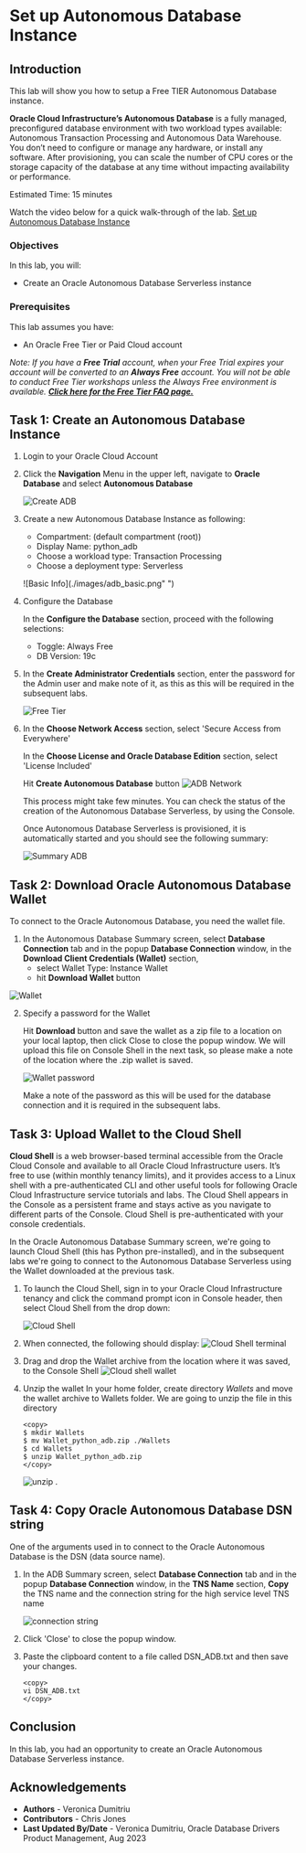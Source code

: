 # Set up Autonomous Database Instance

## Introduction

This lab will show you how to setup a Free TIER Autonomous Database  instance.

**Oracle Cloud Infrastructure’s Autonomous Database** is a fully managed, preconfigured database environment with two workload types available: Autonomous Transaction Processing and Autonomous Data Warehouse. You don’t need to configure or manage any hardware, or install any software. After provisioning, you can scale the number of CPU cores or the storage capacity of the database at any time without impacting availability or performance.

Estimated Time: 15 minutes

Watch the video below for a quick walk-through of the lab.
[Set up Autonomous Database Instance](videohub:1_dwsfp4a3)

### Objectives

In this lab, you will:

- Create an Oracle Autonomous Database Serverless instance

### Prerequisites

This lab assumes you have: 
- An Oracle Free Tier or Paid Cloud account 


*Note: If you have a **Free Trial** account, when your Free Trial expires your account will be converted to an **Always Free** account. You will not be able to conduct Free Tier workshops unless the Always Free environment is available. **[Click here for the Free Tier FAQ page.](https://www.oracle.com/cloud/free/faq.html)***

## Task 1: Create an Autonomous Database Instance

1.  Login to your Oracle Cloud Account
2.  Click the **Navigation** Menu in the upper left, navigate to **Oracle Database** and select **Autonomous Database**

    ![Create ADB](./images/create_adb.png " ")

3. Create a new Autonomous Database Instance as following:
    - Compartment: (default compartment (root))
    - Display Name: python_adb
    - Choose a workload type: Transaction Processing
    - Choose a deployment type: Serverless

    ![Basic Info](./images/adb_basic.png" ")

4. Configure the Database

    In the **Configure the Database** section, proceed with the following selections: 
    - Toggle: Always Free
    - DB Version: 19c

5. In the **Create Administrator Credentials** section, enter the password for the Admin user and make note of it, as this as this will be required in the subsequent labs.

    ![Free Tier](./images/adb_free.png " ")

6. In the **Choose Network Access** section, select 'Secure Access from Everywhere'

    In the **Choose License and Oracle Database Edition** section, select 'License Included'

    Hit **Create Autonomous Database** button
    ![ADB Network](./images/adb_network_conf.png " ")

    This process might take few minutes. You can check the status of the creation of the Autonomous Database Serverless, by using the Console.

    Once Autonomous Database Serverless is provisioned, it is automatically started and you should see the following summary:

    ![Summary ADB](./images/adb_summary.png " ")


## Task 2: Download Oracle Autonomous Database Wallet

To connect to the Oracle Autonomous Database, you need the wallet file.

1.  In the Autonomous Database Summary screen, select **Database Connection** tab and in the popup **Database Connection** window, in the **Download Client Credentials (Wallet)** section,
    -  select Wallet Type: Instance Wallet
    - hit **Download Wallet** button

 ![Wallet](./images/wallet.png " ")

2. Specify a password for the Wallet

    Hit **Download** button and save the wallet as a zip file to a location on your local laptop, then click Close to close the popup window. We will upload this file on Console Shell in the next task, so please make a note of the location where the .zip wallet is saved.

    ![Wallet password](./images/wallet_password.png " ")

    Make a note of the password as this will be used for the database connection and it is required in the subsequent labs.

## Task 3: Upload Wallet to the Cloud Shell

**Cloud Shell**  is a web browser-based terminal accessible from the Oracle Cloud Console and available to all Oracle Cloud Infrastructure users. It’s free to use (within monthly tenancy limits), and it provides access to a Linux shell with a pre-authenticated CLI and other useful tools for following Oracle Cloud Infrastructure service tutorials and labs. The Cloud Shell appears in the Console as a persistent frame and stays active as you navigate to different parts of the Console. Cloud Shell is pre-authenticated with your console credentials.

In the Oracle Autonomous Database Summary screen, we're going to launch Cloud Shell (this has Python pre-installed), and in the subsequent labs we're going to connect to the Autonomous Database Serverless using the Wallet downloaded at the previous task.  

1. To launch the Cloud Shell, sign in to your Oracle Cloud Infrastructure tenancy and click the command prompt icon in Console header, then select Cloud Shell from the drop down:

    ![Cloud Shell](./images/cloud_shell.png " ")

2. When connected, the following should display:
    ![Cloud Shell terminal](./images/cloud_shell_term.png " ")

3. Drag and drop the Wallet archive from the location where it was saved, to the Console Shell
    ![Cloud shell wallet](./images/cloud_shell_wallet.png " ")

4. Unzip the wallet
    In your home folder, create directory _Wallets_ and move the wallet archive to Wallets folder. We are going to unzip the file in this directory
    ````
    <copy>
    $ mkdir Wallets
    $ mv Wallet_python_adb.zip ./Wallets
    $ cd Wallets
    $ unzip Wallet_python_adb.zip
    </copy>
    ````
    ![unzip](./images/shell_unzip.png " ")
.

## Task 4: Copy Oracle Autonomous Database DSN string

One of the arguments used in to connect to the Oracle Autonomous Database is the DSN (data source name).  

1.  In the ADB Summary screen, select **Database Connection** tab and in the popup **Database Connection** window, in the **TNS Name** section, **Copy** the TNS name and the connection string for the high service level TNS name

    ![connection string](./images/conn-string.png " ")

2. Click 'Close' to close the popup window.

3. Paste the clipboard content to a file called DSN_ADB.txt and then save your changes.
    ````
    <copy>
    vi DSN_ADB.txt
    </copy>
    ````

## Conclusion

In this lab, you had an opportunity to create an Oracle Autonomous Database Serverless instance.

## Acknowledgements
- **Authors** - Veronica Dumitriu
- **Contributors** - Chris Jones
- **Last Updated By/Date** - Veronica Dumitriu, Oracle Database Drivers Product Management, Aug 2023